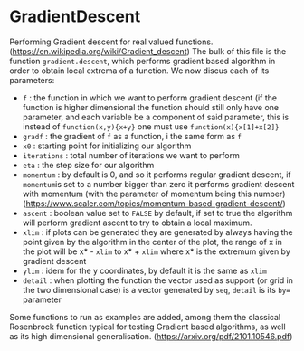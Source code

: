 # GradientDescent
Performing Gradient descent for real valued functions. (https://en.wikipedia.org/wiki/Gradient_descent)
The bulk of this file is the function `gradient.descent`, which performs gradient based algorithm in order to obtain local extrema of a function. We now discus each of its parameters:
  - `f` : the function in which we want to perform gradient descent (if the function is higher dimensional the function should still only have one parameter, and each variable be a component of said parameter, this is instead of `function(x,y){x+y}` one must use `function(x){x[1]+x[2]}`
  -  `gradf` : the gradient of `f` as a function, i the same form as `f`
  -  `x0` : starting point for initializing our algorithm
  -  `iterations` : total number of iterations we want to perform
  -  `eta` : the step size for our algorithm
  -  `momentum` : by default is 0, and so it performs regular gradient descent, if `momentum`is set to a number bigger than zero it performs gradient descent with momentum (with the parameter of momentum being this number) (https://www.scaler.com/topics/momentum-based-gradient-descent/)
  -  `ascent` : boolean value set to `FALSE` by default, if set to true the algorithm will perform gradient ascent to try to obtain a local maximum.
  -  `xlim` : if plots can be generated they are generated by always having the point given by the algorithm in the center of the plot, the range of x in the plot will be x* - `xlim` to x* + `xlim` where x* is the extremum given by gradient descent
  -  `ylim` : idem for the y coordinates, by default it is the same as `xlim`
  -  `detail` : when plotting the function the vector used as support (or grid in the two dimensional case) is a vector generated by `seq`, `detail` is its `by=` parameter

Some functions to run as examples are added, among them the classical Rosenbrock function typical for testing Gradient based algorithms, as well as its high dimensional generalisation. (https://arxiv.org/pdf/2101.10546.pdf)

